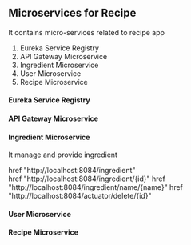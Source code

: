 ## Microservices for Recipe
It contains micro-services related to recipe app
1. Eureka Service Registry
2. API Gateway Microservice
3. Ingredient Microservice
4. User Microservice
5. Recipe Microservice

#### Eureka Service Registry

#### API Gateway Microservice

#### Ingredient Microservice
It manage and provide ingredient

href	"http://localhost:8084/ingredient"	
href	"http://localhost:8084/ingredient/{id}"
href	"http://localhost:8084/ingredient/name/{name}"
href	"http://localhost:8084/actuator/delete/{id}"

#### User Microservice

#### Recipe Microservice
